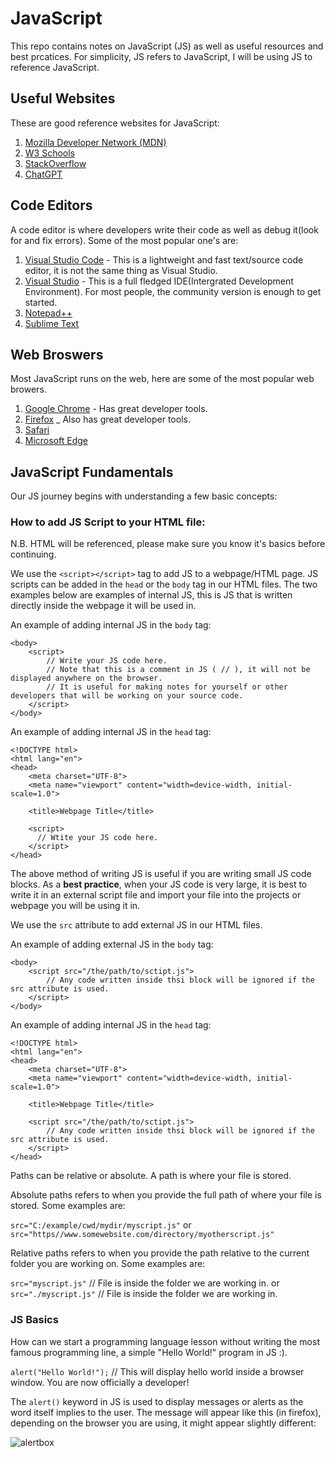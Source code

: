 # JavaScript
This repo contains notes on JavaScript (JS) as well as useful resources and best prcatices. For simplicity, JS refers to JavaScript, I will be using JS to reference JavaScript.


## Useful Websites

These are good reference websites for JavaScript:

1. [Mozilla Developer Network (MDN)](https://developer.mozilla.org/en-US/docs/Web/JavaScript/Reference)
2. [W3 Schools](https://www.w3schools.com/js/DEFAULT.asp)
3. [StackOverflow](https://stackoverflow.com/)
4. [ChatGPT](https://chat.openai.com/auth/login)

## Code Editors 

A code editor is where developers write their code as well as debug it(look for and fix errors). Some of the most popular one's are:

1. [Visual Studio Code](https://code.visualstudio.com/) - This is a lightweight and fast text/source code editor, it is not the same thing as Visual Studio.
2. [Visual Studio](https://visualstudio.microsoft.com/) - This is a full fledged IDE(Intergrated Development Environment). For most people, the community version is enough to get started.
3. [Notepad++](https://notepad-plus-plus.org/)
4. [Sublime Text](https://www.sublimetext.com/)

## Web Broswers

Most JavaScript runs on the web, here are some of the most popular web browers. 

1. [Google Chrome](https://www.google.com/chrome/) - Has great developer tools.
2. [Firefox](https://www.mozilla.org/en-US/firefox/new/) _ Also has great developer tools.
3. [Safari](https://www.apple.com/safari/)
4. [Microsoft Edge](https://www.microsoft.com/en-us/edge)


## JavaScript Fundamentals

Our JS journey begins with understanding a few basic concepts:


### How to add JS Script to your HTML file:

N.B. HTML will be referenced, please make sure you know it's basics before continuing. 

We use the `<script></script>` tag to add JS to a webpage/HTML page. JS scripts can be added in the `head` or the `body` tag in our HTML files. The two examples below are examples of internal JS, this is JS that is written directly inside the webpage it will be used in. 

An example of adding internal JS in the `body` tag:

```
<body>
    <script>
        // Write your JS code here.
        // Note that this is a comment in JS ( // ), it will not be displayed anywhere on the browser.
        // It is useful for making notes for yourself or other developers that will be working on your source code. 
    </script>
</body>
```

An example of adding internal JS in the `head` tag:

```
<!DOCTYPE html>
<html lang="en">
<head>
    <meta charset="UTF-8">
    <meta name="viewport" content="width=device-width, initial-scale=1.0">

    <title>Webpage Title</title>

    <script>
      // Wtite your JS code here.
    </script>
</head>
```

The above method of writing JS is useful if you are writing small JS code blocks. As a **best practice**, when your JS code is very large, it is best to write it in an external script file and import your file into the projects or webpage you will be using it in. 

We use the `src` attribute to add external JS in our HTML files. 

An example of adding external JS in the `body` tag:

```
<body>
    <script src="/the/path/to/sctipt.js">
        // Any code written inside thsi block will be ignored if the src attribute is used. 
    </script>
</body>
```

An example of adding internal JS in the `head` tag:

```
<!DOCTYPE html>
<html lang="en">
<head>
    <meta charset="UTF-8">
    <meta name="viewport" content="width=device-width, initial-scale=1.0">

    <title>Webpage Title</title>

    <script src="/the/path/to/sctipt.js">
        // Any code written inside thsi block will be ignored if the src attribute is used. 
    </script>
</head>
```

Paths can be relative or absolute. A path is where your file is stored. 

Absolute paths refers to when you provide the full path of where your file is stored. Some examples are:

`src="C:/example/cwd/mydir/myscript.js"` 
or 
`src="https//www.somewebsite.com/directory/myotherscript.js"`

Relative paths refers to when you provide the path relative to the current folder you are working on. Some examples are:

`src="myscript.js"` // File is inside the folder we are working in. 
or
`src="./myscript.js"` // File is inside the folder we are working in. 


### JS Basics

How can we start a programming language lesson without writing the most famous programming line, a simple "Hello World!" program in JS :).

`alert("Hello World!");` // This will display hello world inside a browser window. You are now officially a developer!

The `alert()` keyword in JS is used to display messages or alerts as the word itself implies to the user. The message will appear like this (in firefox), depending on the browser you are using, it might appear slightly different:

![alertbox](https://github.com/developedbyaya/JavaScript/assets/135131214/ce3b51e0-cf5e-481e-a3b1-1873e3d8edf0)
